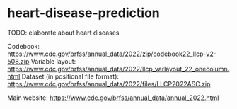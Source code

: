 # heart-disease-prediction

TODO: elaborate about heart diseases

Codebook: https://www.cdc.gov/brfss/annual_data/2022/zip/codebook22_llcp-v2-508.zip
Variable layout: https://www.cdc.gov/brfss/annual_data/2022/llcp_varlayout_22_onecolumn.html
Dataset (in positional file format): https://www.cdc.gov/brfss/annual_data/2022/files/LLCP2022ASC.zip

Main website: https://www.cdc.gov/brfss/annual_data/annual_2022.html

